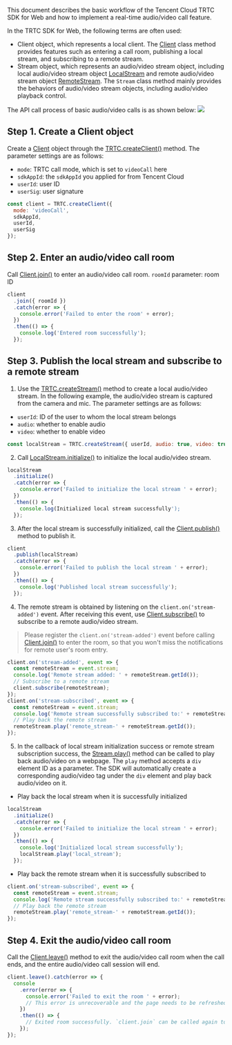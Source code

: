 This document describes the basic workflow of the Tencent Cloud TRTC SDK for Web and how to implement a real-time audio/video call feature.

In the TRTC SDK for Web, the following terms are often used:
- Client object, which represents a local client. The [Client](https://trtc-1252463788.file.myqcloud.com/web/docs/Client.html) class method provides features such as entering a call room, publishing a local stream, and subscribing to a remote stream.
- Stream object, which represents an audio/video stream object, including local audio/video stream object [LocalStream](https://trtc-1252463788.file.myqcloud.com/web/docs/LocalStream.html) and remote audio/video stream object [RemoteStream](https://trtc-1252463788.file.myqcloud.com/web/docs/RemoteStream.html). The `Stream` class method mainly provides the behaviors of audio/video stream objects, including audio/video playback control.

The API call process of basic audio/video calls is as shown below:
![](https://main.qcloudimg.com/raw/9f246e5a88e5a8176290eb6070a0ecb6.jpg)

## Step 1. Create a Client object

Create a [Client](https://trtc-1252463788.file.myqcloud.com/web/docs/Client.html) object through the [TRTC.createClient()](https://trtc-1252463788.file.myqcloud.com/web/docs/TRTC.html#.createClient) method. The parameter settings are as follows:
- `mode`: TRTC call mode, which is set to `videoCall` here
- `sdkAppId`: the `sdkAppId` you applied for from Tencent Cloud
- `userId`: user ID
- `userSig`: user signature

```javascript
const client = TRTC.createClient({
  mode: 'videoCall',
  sdkAppId,
  userId,
  userSig
});
```

## Step 2. Enter an audio/video call room

Call [Client.join()](https://trtc-1252463788.file.myqcloud.com/web/docs/Client.html#join) to enter an audio/video call room.
`roomId` parameter: room ID

```javascript
client
  .join({ roomId })
  .catch(error => {
    console.error('Failed to enter the room' + error);
  })
  .then(() => {
    console.log('Entered room successfully');
  });
```

## Step 3. Publish the local stream and subscribe to a remote stream

1. Use the [TRTC.createStream()](https://trtc-1252463788.file.myqcloud.com/web/docs/TRTC.html#.createStream) method to create a local audio/video stream.
 In the following example, the audio/video stream is captured from the camera and mic. The parameter settings are as follows:
 - `userId`: ID of the user to whom the local stream belongs
 - `audio`: whether to enable audio
 - `video`: whether to enable video

 ```javascript
const localStream = TRTC.createStream({ userId, audio: true, video: true });
```

2. Call [LocalStream.initialize()](https://trtc-1252463788.file.myqcloud.com/web/docs/LocalStream.html#initialize) to initialize the local audio/video stream.
```javascript
localStream
  .initialize()
  .catch(error => {
    console.error('Failed to initialize the local stream ' + error);
  })
  .then(() => {
    console.log(Initialized local stream successfully');
  });
```

3. After the local stream is successfully initialized, call the [Client.publish()](https://trtc-1252463788.file.myqcloud.com/web/docs/Client.html#publish) method to publish it.
```javascript
client
  .publish(localStream)
  .catch(error => {
    console.error('Failed to publish the local stream ' + error);
  })
  .then(() => {
    console.log('Published local stream successfully');
  });
```

4. The remote stream is obtained by listening on the `client.on('stream-added')` event. After receiving this event, use [Client.subscribe()](https://trtc-1252463788.file.myqcloud.com/web/docs/Client.html#subscribe) to subscribe to a remote audio/video stream.
>Please register the `client.on('stream-added')` event before calling [Client.join()](https://trtc-1252463788.file.myqcloud.com/web/docs/Client.html#join) to enter the room, so that you won't miss the notifications for remote user's room entry.
>
```javascript
client.on('stream-added', event => {
  const remoteStream = event.stream;
  console.log('Remote stream added: ' + remoteStream.getId());
  // Subscribe to a remote stream
  client.subscribe(remoteStream);
});
client.on('stream-subscribed', event => {
  const remoteStream = event.stream;
  console.log('Remote stream successfully subscribed to:' + remoteStream.getId());
  // Play back the remote stream
  remoteStream.play('remote_stream-' + remoteStream.getId());
});
```

5. In the callback of local stream initialization success or remote stream subscription success, the [Stream.play()](https://trtc-1252463788.file.myqcloud.com/web/docs/Stream.html#play) method can be called to play back audio/video on a webpage. The `play` method accepts a `div` element ID as a parameter. The SDK will automatically create a corresponding audio/video tag under the `div` element and play back audio/video on it.
 - Play back the local stream when it is successfully initialized
```javascript
localStream
  .initialize()
  .catch(error => {
    console.error('Failed to initialize the local stream ' + error);
  })
  .then(() => {
    console.log('Initialized local stream successfully');
    localStream.play('local_stream');
  });
```
 - Play back the remote stream when it is successfully subscribed to
```javascript
client.on('stream-subscribed', event => {
  const remoteStream = event.stream;
  console.log('Remote stream successfully subscribed to:' + remoteStream.getId());
  // Play back the remote stream
  remoteStream.play('remote_stream-' + remoteStream.getId());
});
```

## Step 4. Exit the audio/video call room

Call the [Client.leave()](https://trtc-1252463788.file.myqcloud.com/web/docs/Client.html#leave) method to exit the audio/video call room when the call ends, and the entire audio/video call session will end.

```javascript
client.leave().catch(error => {
  console
    .error(error => {
      console.error('Failed to exit the room ' + error);
      // This error is unrecoverable and the page needs to be refreshed.
    })
    .then(() => {
      // Exited room successfully. `client.join` can be called again to enter the room again for a new call.
    });
});
```
